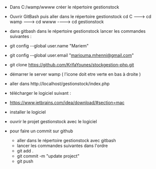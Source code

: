 
- Dans C:/wamp/wwww  créer le répertoire gestionstock
- Ouvrir GitBash puis aller dans le répertoire gestionstock 
cd C  ---> cd wamp ---> cd wwww ----> cd gestionstock
- dans gitbash dans le répertoire gestionstock lancer les commandes suivantes :
- git config --global user.name "Mariem"
- git config --global user.email "mariouma.mhenni@gmail.com"
- git clone https://github.com/KrifaYounes/stockgestion-php.git
- démarrer le server wamp ( l'icone doit etre verte en bas à droite )
- aller dans http://localhost/gestionstock/index.php



- télécharger le logiciel suivant :
- https://www.jetbrains.com/idea/download/#section=mac
- installer le logiciel 
- ouvrir le projet gestionstock avec le logiciel



- pour faire un commit sur github 
    - aller dans le répertoire gestionstock avec gitbash
    - lancer les commandes suivantes dans l'ordre
    - git add .
    - git commit -m "update project"
    - git push
    